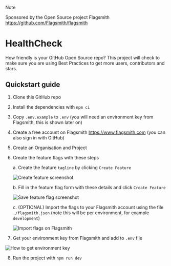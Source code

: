 > [!NOTE]
> Sponsored by the Open Source project Flagsmith https://github.com/Flagsmith/flagsmith

# HealthCheck

How friendly is your GitHub Open Source repo? This project will check to make sure you are using Best Practices to get more users, contributors and stars.

## Quickstart guide

1. Clone this GitHub repo
2. Install the dependencies with `npm ci`
3. Copy `.env.example` to `.env` (you will need an environment key from Flagsmith, this is shown later on)
4. Create a free account on Flagsmith https://www.flagsmith.com (you can also sign in with GitHub)
5. Create an Organisation and Project
6. Create the feature flags with these steps

   a. Create the feature `tagline` by clicking `Create Feature`

   ![Create feature screenshot](https://github.com/EddieHubCommunity/HealthCheck/assets/624760/20bcf62c-a4be-487c-80ee-f5d39bcafde6)

   b. Fill in the feature flag form with these details and click `Create Feature`

   ![Save feature flag screenshot](https://github.com/EddieHubCommunity/HealthCheck/assets/624760/f0399aae-2b2f-4e47-83e2-9d3d21797a42)

   c. (OPTIONAL) Import the flags to your Flagsmith account using the file `./flagsmith.json` (note this will be per environment, for example `development`)

   ![Import flags on Flagsmith](https://github.com/EddieHubCommunity/HealthCheck/assets/624760/f45351af-2013-4928-826a-c9dad33038a4)
   
8. Get your environment key from Flagsmith and add to `.env` file

![How to get environment key](https://github.com/EddieHubCommunity/HealthCheck/assets/624760/0fb56934-2d27-486a-9859-365672771407)

8. Run the project with `npm run dev`
